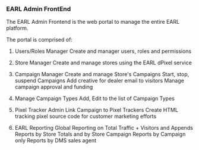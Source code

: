 ### EARL Admin FrontEnd

The EARL Admin Frontend is the web portal to manage the entire EARL platform.

The portal is comprised of:

1.  Users/Roles Manager
    Create and manager users, roles and permissions

2.  Store Manager
    Create and manage stores using the EARL dPixel service

3.  Campaign Manager
    Create and manage Store's Campaigns
    Start, stop, suspend Campaigns
    Add creative for dealer email to visitors
    Manage campaign approval and funding

4.  Manage Campaign Types
    Add, Edit to the list of Campaign Types


5.  Pixel Tracker Admin
    Link Campaign to Pixel Trackers
    Create HTML tracking pixel source code for customer marketing efforts

6.  EARL Reporting
    Global Reporting on Total Traffic + Visitors and Appends
    Reports by Store Totals and by Store Campaign
    Reports by Campaign only
    Reports by DMS sales agent